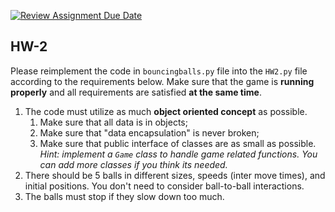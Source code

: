 [![Review Assignment Due Date](https://classroom.github.com/assets/deadline-readme-button-24ddc0f5d75046c5622901739e7c5dd533143b0c8e959d652212380cedb1ea36.svg)](https://classroom.github.com/a/6Y311f9m)

## HW-2

Please reimplement the code in `bouncingballs.py` file into the `HW2.py` file according to the requirements below. Make sure that the game is **running properly** and all requirements are satisfied **at the same time**.

1. The code must utilize as much **object oriented concept** as possible.
   1. Make sure that all data is in objects;
   2. Make sure that "data encapsulation" is never broken;
   3. Make sure that public interface of classes are as small as possible. _Hint: implement a `Game` class to handle game related functions. You can add more classes if you think its needed._
2. There should be 5 balls in different sizes, speeds (inter move times), and initial positions. You don't need to consider ball-to-ball interactions.
3. The balls must stop if they slow down too much.
